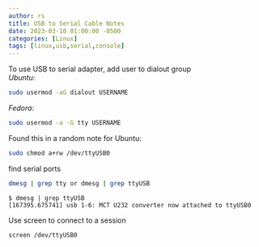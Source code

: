 ```yaml
---
author: rs
title: USB to Serial Cable Notes
date: 2023-03-10 01:00:00 -0500 
categories: [Linux]
tags: [linux,usb,serial,console] 
---
```


To use USB to serial adapter, add user to dialout group  
*Ubuntu:*
```bash
sudo usermod -aG dialout USERNAME
```  
*Fedora:*
```bash
sudo usermod -a -G tty USERNAME
```

Found this in a random note for Ubuntu:
```bash
sudo chmod a+rw /dev/ttyUSB0
```

find serial ports  
```bash
dmesg | grep tty or dmesg | grep ttyUSB
```
```example
$ dmesg | grep ttyUSB
[167395.675741] usb 1-6: MCT U232 converter now attached to ttyUSB0
```  

Use screen to connect to a session 
```bash
screen /dev/ttyUSB0
```
